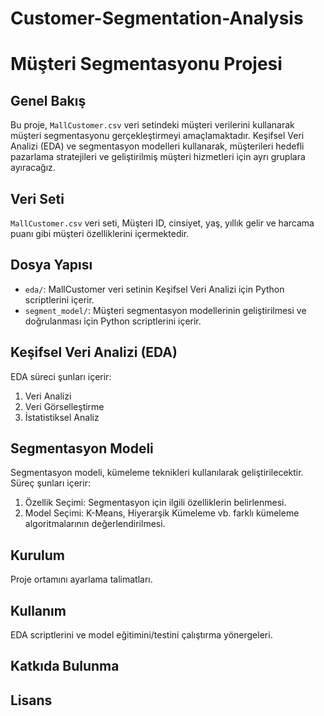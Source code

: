 # Customer-Segmentation-Analysis

# Müşteri Segmentasyonu Projesi

## Genel Bakış
Bu proje, `MallCustomer.csv` veri setindeki müşteri verilerini kullanarak müşteri segmentasyonu gerçekleştirmeyi amaçlamaktadır. Keşifsel Veri Analizi (EDA) ve segmentasyon modelleri kullanarak, müşterileri hedefli pazarlama stratejileri ve geliştirilmiş müşteri hizmetleri için ayrı gruplara ayıracağız.

## Veri Seti
`MallCustomer.csv` veri seti, Müşteri ID, cinsiyet, yaş, yıllık gelir ve harcama puanı gibi müşteri özelliklerini içermektedir.

## Dosya Yapısı
- `eda/`: MallCustomer veri setinin Keşifsel Veri Analizi için Python scriptlerini içerir.
- `segment_model/`: Müşteri segmentasyon modellerinin geliştirilmesi ve doğrulanması için Python scriptlerini içerir.

## Keşifsel Veri Analizi (EDA)
EDA süreci şunları içerir:
1. Veri Analizi
2. Veri Görselleştirme 
3. İstatistiksel Analiz

## Segmentasyon Modeli
Segmentasyon modeli, kümeleme teknikleri kullanılarak geliştirilecektir. Süreç şunları içerir:
1. Özellik Seçimi: Segmentasyon için ilgili özelliklerin belirlenmesi.
2. Model Seçimi: K-Means, Hiyerarşik Kümeleme vb. farklı kümeleme algoritmalarının değerlendirilmesi.

## Kurulum
Proje ortamını ayarlama talimatları.

## Kullanım
EDA scriptlerini ve model eğitimini/testini çalıştırma yönergeleri.

## Katkıda Bulunma


## Lisans
